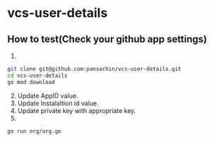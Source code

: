 # vcs-user-details

## How to test(Check your github app settings)
1.
```bash
git clone git@github.com:pansachin/vcs-user-details.git
cd vcs-user-details
go mod download
```
2. Update AppID value.
3. Update Instalaltion id value.
4. Update private key with appropriate key.
5. 
```bash
go run org/org.go
```

